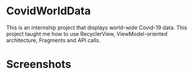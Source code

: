 # CovidWorldData

This is an internship project that displays world-wide Covid-19 data. 
This project taught me how to use RecyclerView, ViewModel-oriented architecture, Fragments and API calls.

# Screenshots




  
	

